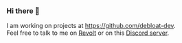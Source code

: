 ### Hi there 👋

I am working on projects at https://github.com/debloat-dev. \
Feel free to talk to me on [Revolt](https://app.revolt.chat/invite/cJQPeQkc) or on this [Discord server](https://discord.gg/dZwwfECx).

<!--
**TheFuckingManual/TheFuckingManual** is a ✨ _special_ ✨ repository because its `README.md` (this file) appears on your GitHub profile.

Here are some ideas to get you started:

- 🔭 I’m currently working on ...
- 🌱 I’m currently learning ...
- 👯 I’m looking to collaborate on ...
- 🤔 I’m looking for help with ...
- 💬 Ask me about ...
- 📫 How to reach me: ...
- 😄 Pronouns: ...
- ⚡ Fun fact: ...
-->
